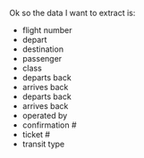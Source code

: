 Ok so the data I want to extract is:
- flight number
- depart
- destination
- passenger
- class
- departs back
- arrives back
- departs back
- arrives back
- operated by
- confirmation #
- ticket #
- transit type